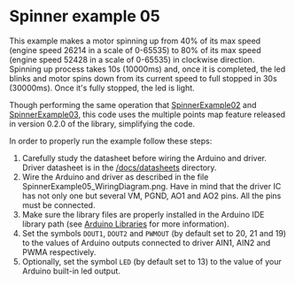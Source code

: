 # Spinner example 05
This example makes a motor spinning up from 40% of its max speed (engine speed 26214 in a scale of 0-65535) to 80% of its max speed (engine speed 52428 in a scale of 0-65535) in clockwise direction. Spinning up process takes 10s (10000ms) and, once it is completed, the led blinks and motor spins down from its current speed to full stopped in 30s (30000ms). Once it's fully stopped, the led is light.

Though performing the same operation that [SpinnerExample02](https://github.com/VGavara/ArduinoTB6612FNG/tree/main/examples/Spinner/SpinnerExample02) and [SpinnerExample03](https://github.com/VGavara/ArduinoTB6612FNG/tree/main/examples/Spinner/SpinnerExample03), this code uses the multiple points map feature released in version 0.2.0 of the library, simplifying the code.

In order to properly run the example follow these steps:
1. Carefully study the datasheet before wiring the Arduino and driver. Driver datasheet is in the [/docs/datasheets](https://github.com/VGavara/ArduinoTB6612FNG/tree/main/docs/datasheets) directory.
2. Wire the Arduino and driver as described in the file SpinnerExample05_WiringDiagram.png. Have in mind that the driver IC has not only one but several VM, PGND, AO1 and AO2 pins. All the pins must be connected. 
3. Make sure the library files are properly installed in the Arduino IDE library path (see [Arduino Libraries](https://www.arduino.cc/en/Hacking/Libraries) for more information).
4. Set the symbols `DOUT1`, `DOUT2` and `PWMOUT` (by default set to 20, 21 and 19) to the values of Arduino outputs connected to driver AIN1, AIN2 and PWMA respectively.
5. Optionally, set the symbol `LED` (by default set to 13) to the value of your Arduino built-in led output.
